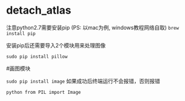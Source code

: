 # detach_atlas

注意python2.7需要安装pip
(PS: 以mac为例, windows教程网络自取)
`brew install pip`

安装pip后还需要导入2个模块用来处理图像

`sudo pip install pillow`

#画图模块

`sudo pip install image`
如果成功后终端运行不会报错，否则报错

`python
from PIL import Image
`
